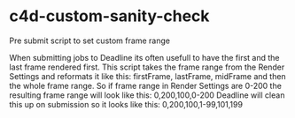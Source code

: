 # c4d-custom-sanity-check
Pre submit script to set custom frame range

When submitting jobs to Deadline its often usefull to have the first and the last frame rendered first.
This script takes the frame range from the Render Settings and reformats it like this:
firstFrame, lastFrame, midFrame and then the whole frame range.
So if frame range in Render Settings are 0-200 the resulting frame range will look like this:
0,200,100,0-200
Deadline will clean this up on submission so it looks like this:
0,200,100,1-99,101,199
